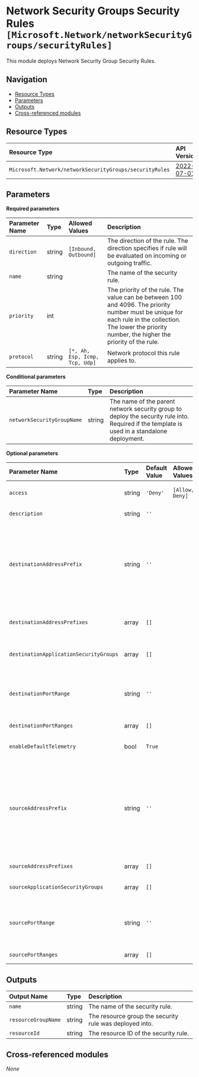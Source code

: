 # Network Security Groups Security Rules `[Microsoft.Network/networkSecurityGroups/securityRules]`

This module deploys Network Security Group Security Rules.

## Navigation

- [Resource Types](#Resource-Types)
- [Parameters](#Parameters)
- [Outputs](#Outputs)
- [Cross-referenced modules](#Cross-referenced-modules)

## Resource Types

| Resource Type | API Version |
| :-- | :-- |
| `Microsoft.Network/networkSecurityGroups/securityRules` | [2022-07-01](https://learn.microsoft.com/en-us/azure/templates/Microsoft.Network/2022-07-01/networkSecurityGroups/securityRules) |

## Parameters

**Required parameters**

| Parameter Name | Type | Allowed Values | Description |
| :-- | :-- | :-- | :-- |
| `direction` | string | `[Inbound, Outbound]` | The direction of the rule. The direction specifies if rule will be evaluated on incoming or outgoing traffic. |
| `name` | string |  | The name of the security rule. |
| `priority` | int |  | The priority of the rule. The value can be between 100 and 4096. The priority number must be unique for each rule in the collection. The lower the priority number, the higher the priority of the rule. |
| `protocol` | string | `[*, Ah, Esp, Icmp, Tcp, Udp]` | Network protocol this rule applies to. |

**Conditional parameters**

| Parameter Name | Type | Description |
| :-- | :-- | :-- |
| `networkSecurityGroupName` | string | The name of the parent network security group to deploy the security rule into. Required if the template is used in a standalone deployment. |

**Optional parameters**

| Parameter Name | Type | Default Value | Allowed Values | Description |
| :-- | :-- | :-- | :-- | :-- |
| `access` | string | `'Deny'` | `[Allow, Deny]` | Whether network traffic is allowed or denied. |
| `description` | string | `''` |  | A description for this rule. |
| `destinationAddressPrefix` | string | `''` |  | The destination address prefix. CIDR or destination IP range. Asterisk "*" can also be used to match all source IPs. Default tags such as "VirtualNetwork", "AzureLoadBalancer" and "Internet" can also be used. |
| `destinationAddressPrefixes` | array | `[]` |  | The destination address prefixes. CIDR or destination IP ranges. |
| `destinationApplicationSecurityGroups` | array | `[]` |  | The application security group specified as destination. |
| `destinationPortRange` | string | `''` |  | The destination port or range. Integer or range between 0 and 65535. Asterisk "*" can also be used to match all ports. |
| `destinationPortRanges` | array | `[]` |  | The destination port ranges. |
| `enableDefaultTelemetry` | bool | `True` |  | Enable telemetry via a Globally Unique Identifier (GUID). |
| `sourceAddressPrefix` | string | `''` |  | The CIDR or source IP range. Asterisk "*" can also be used to match all source IPs. Default tags such as "VirtualNetwork", "AzureLoadBalancer" and "Internet" can also be used. If this is an ingress rule, specifies where network traffic originates from. |
| `sourceAddressPrefixes` | array | `[]` |  | The CIDR or source IP ranges. |
| `sourceApplicationSecurityGroups` | array | `[]` |  | The application security group specified as source. |
| `sourcePortRange` | string | `''` |  | The source port or range. Integer or range between 0 and 65535. Asterisk "*" can also be used to match all ports. |
| `sourcePortRanges` | array | `[]` |  | The source port ranges. |


## Outputs

| Output Name | Type | Description |
| :-- | :-- | :-- |
| `name` | string | The name of the security rule. |
| `resourceGroupName` | string | The resource group the security rule was deployed into. |
| `resourceId` | string | The resource ID of the security rule. |

## Cross-referenced modules

_None_

